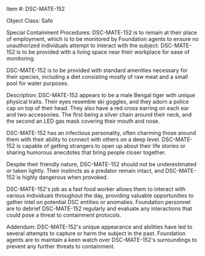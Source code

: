 Item #: DSC-MATE-152

Object Class: Safe

Special Containment Procedures: DSC-MATE-152 is to remain at their place of employment, which is to be monitored by Foundation agents to ensure no unauthorized individuals attempt to interact with the subject. DSC-MATE-152 is to be provided with a living space near their workplace for ease of monitoring.

DSC-MATE-152 is to be provided with standard amenities necessary for their species, including a diet consisting mostly of raw meat and a small pool for water purposes.

Description: DSC-MATE-152 appears to be a male Bengal tiger with unique physical traits. Their eyes resemble ski goggles, and they adorn a police cap on top of their head. They also have a red cross earring on each ear and two accessories. The first being a silver chain around their neck, and the second an LED gas mask covering their mouth and nose.

DSC-MATE-152 has an infectious personality, often charming those around them with their ability to connect with others on a deep level. DSC-MATE-152 is capable of getting strangers to open up about their life stories or sharing humorous anecdotes that bring people closer together.

Despite their friendly nature, DSC-MATE-152 should not be underestimated or taken lightly. Their instincts as a predator remain intact, and DSC-MATE-152 is highly dangerous when provoked.

DSC-MATE-152's job as a fast food worker allows them to interact with various individuals throughout the day, providing valuable opportunities to gather intel on potential DSC entities or anomalies. Foundation personnel are to debrief DSC-MATE-152 regularly and evaluate any interactions that could pose a threat to containment protocols.

Addendum: DSC-MATE-152's unique appearance and abilities have led to several attempts to capture or harm the subject in the past. Foundation agents are to maintain a keen watch over DSC-MATE-152's surroundings to prevent any further threats to containment.